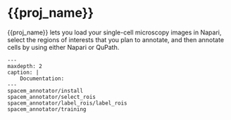 # {{proj_name}}

[comment]: <> (Tool to manually annotate single-cell microscopy images and train a custom Cellpose model.  )

{{proj_name}} lets you load your single-cell microscopy images in Napari, select the regions of interests that you plan to annotate, and then annotate cells by using either Napari or QuPath.  


```{toctree}
---
maxdepth: 2
caption: |
    Documentation:
---
spacem_annotator/install
spacem_annotator/select_rois
spacem_annotator/label_rois/label_rois
spacem_annotator/training
```

